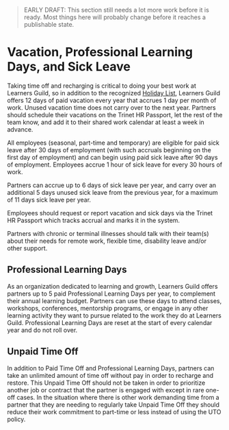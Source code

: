 > EARLY DRAFT: This section still needs a lot more work before it is ready. Most things here will probably change before it reaches a publishable state.

# Vacation, Professional Learning Days, and Sick Leave

Taking time off and recharging is critical to doing your best work at Learners Guild, so in addition to the recognized [Holiday List](../Benefits-and-Perks/Holiday-List.md), Learners Guild offers 12 days of paid vacation every year that accrues 1 day per month of work. Unused vacation time does not carry over to the next year.  Partners should schedule their vacations on the Trinet HR Passport, let the rest of the team know, and add it to their shared work calendar at least a week in advance.

All employees (seasonal, part-time and temporary) are eligible for paid sick leave after 30 days of employment (with such accruals beginning on the first day of employment) and can begin using paid sick leave after 90 days of employment. Employees accrue 1 hour of sick leave for every 30 hours of work.

Partners can accrue up to 6 days of sick leave per year, and carry over an additional 5 days unused sick leave from the previous year, for a maximum of 11 days sick leave per year.

Employees should request or report vacation and sick days via the Trinet HR Passport which tracks accrual and marks it in the system.  

Partners with chronic or terminal illnesses should talk with their team(s) about their needs for remote work, flexible time, disability leave and/or other support.

## Professional Learning Days
As an organization dedicated to learning and growth, Learners Guild offers partners up to 5 paid Professional Learning Days per year, to complement their annual learning budget. Partners can use these days to attend classes, workshops, conferences, mentorship programs, or engage in any other learning activity they want to pursue related to the work they do at Learners Guild. Professional Learning Days are reset at the start of every calendar year and do not roll over.

## Unpaid Time Off

In addition to Paid Time Off and Professional Learning Days, partners can take an unlimited amount of time off without pay in order to recharge and restore. This Unpaid Time Off should not be taken in order to prioritize another job or contract that the partner is engaged with except in rare one-off cases. In the situation where there is other work demanding time from a partner that they are needing to regularly take Unpaid Time Off they should reduce their work commitment to part-time or less instead of using the UTO policy.
